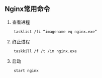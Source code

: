 Nginx常用命令
---


1. 查看进程

```
    tasklist /fi “imagename eq nginx.exe”
```


2. 终止进程

```
    taskkill /f /t /im nginx.exe
```


3. 启动

```
    start nginx
```